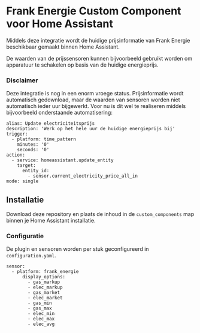 # Frank Energie Custom Component voor Home Assistant
Middels deze integratie wordt de huidige prijsinformatie van Frank Energie beschikbaar gemaakt binnen Home Assistant.

De waarden van de prijssensoren kunnen bijvoorbeeld gebruikt worden om apparatuur te schakelen op basis van de huidige energieprijs.

### Disclaimer
Deze integratie is nog in een enorm vroege status. Prijsinformatie wordt automatisch gedownload, maar de waarden van sensoren worden niet automatisch ieder uur bijgewerkt. Voor nu is dit wel te realiseren middels bijvoorbeeld onderstaande automatisering:
```
alias: Update electriciteitsprijs
description: 'Werk op het hele uur de huidige energieprijs bij'
trigger:
  - platform: time_pattern
    minutes: '0'
    seconds: '0'
action:
  - service: homeassistant.update_entity
    target:
      entity_id:
        - sensor.current_electricity_price_all_in
mode: single
```
## Installatie
Download deze repository en plaats de inhoud in de `custom_components` map binnen je Home Assistant installatie.

### Configuratie

De plugin en sensoren worden per stuk geconfigureerd in `configuration.yaml`.

```
sensor:
  - platform: frank_energie
      display_options:
        - gas_markup
        - elec_markup
        - gas_market
        - elec_market
        - gas_min
        - gas_max
        - elec_min
        - elec_max
        - elec_avg
```
